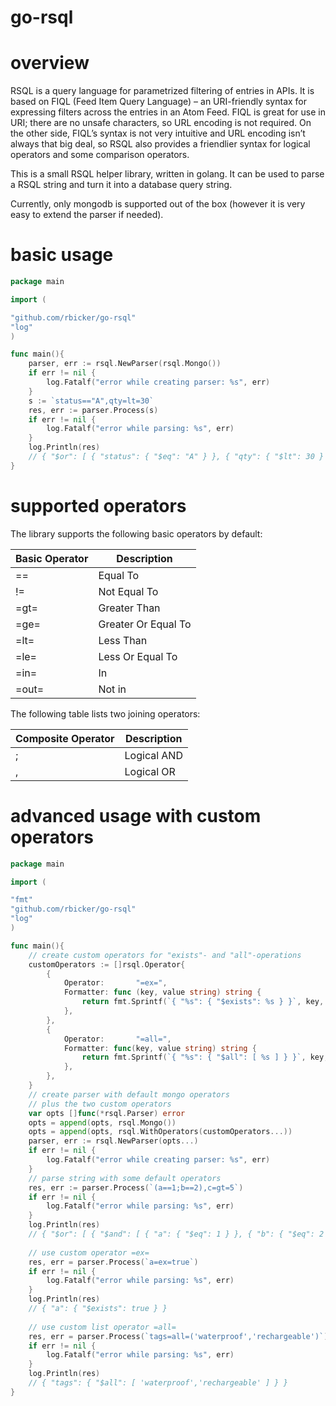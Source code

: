 go-rsql
=======

# overview
RSQL is a query language for parametrized filtering of entries in APIs. 
It is based on FIQL (Feed Item Query Language) – an URI-friendly syntax for expressing filters across the entries in an Atom Feed.
FIQL is great for use in URI; there are no unsafe characters, so URL encoding is not required.
On the other side, FIQL’s syntax is not very intuitive and URL encoding isn’t always that big deal,
so RSQL also provides a friendlier syntax for logical operators and some comparison operators.

This is a small RSQL helper library, written in golang.
It can be used to parse a RSQL string and turn it into a database query string.

Currently, only mongodb is supported out of the box (however it is very easy to extend the parser if needed).

# basic usage
```go
package main

import (

"github.com/rbicker/go-rsql"
"log"
)

func main(){
	parser, err := rsql.NewParser(rsql.Mongo())
	if err != nil {
		log.Fatalf("error while creating parser: %s", err)
	}
	s := `status=="A",qty=lt=30`
	res, err := parser.Process(s)
	if err != nil {
		log.Fatalf("error while parsing: %s", err)
	}
	log.Println(res)
	// { "$or": [ { "status": { "$eq": "A" } }, { "qty": { "$lt": 30 } } ] }
}
```


# supported operators
The library supports the following basic operators by default:

| Basic Operator | Description         |
|----------------|---------------------|
| ==             | Equal To            |
| !=             | Not Equal To        |
| =gt=           | Greater Than        |
| =ge=           | Greater Or Equal To |
| =lt=           | Less Than           |
| =le=           | Less Or Equal To    |
| =in=           | In                  |
| =out=          | Not in              |

The following table lists two joining operators:

| Composite Operator | Description         |
|--------------------|---------------------|
| ;                  | Logical AND         |
| ,                  | Logical OR          |


# advanced usage with custom operators
```go
package main

import (

"fmt"
"github.com/rbicker/go-rsql"
"log"
)

func main(){
    // create custom operators for "exists"- and "all"-operations
    customOperators := []rsql.Operator{
        {
            Operator:       "=ex=",
            Formatter: func (key, value string) string {
                return fmt.Sprintf(`{ "%s": { "$exists": %s } }`, key, value)
            },
        },
        {
            Operator:       "=all=",
            Formatter: func(key, value string) string {
                return fmt.Sprintf(`{ "%s": { "$all": [ %s ] } }`, key, value[1:len(value)-1])
            },
        },
    }
    // create parser with default mongo operators
    // plus the two custom operators
    var opts []func(*rsql.Parser) error
    opts = append(opts, rsql.Mongo())
    opts = append(opts, rsql.WithOperators(customOperators...))
	parser, err := rsql.NewParser(opts...)
	if err != nil {
		log.Fatalf("error while creating parser: %s", err)
	}
    // parse string with some default operators
    res, err := parser.Process(`(a==1;b==2),c=gt=5`)
	if err != nil {
		log.Fatalf("error while parsing: %s", err)
	}
	log.Println(res)
	// { "$or": [ { "$and": [ { "a": { "$eq": 1 } }, { "b": { "$eq": 2 } } ] }, { "c": { "$gt": 5 } } ] }
    
    // use custom operator =ex=
	res, err = parser.Process(`a=ex=true`)
	if err != nil {
		log.Fatalf("error while parsing: %s", err)
	}
	log.Println(res)
	// { "a": { "$exists": true } }
    
    // use custom list operator =all=
	res, err = parser.Process(`tags=all=('waterproof','rechargeable')`)
	if err != nil {
		log.Fatalf("error while parsing: %s", err)
	}
	log.Println(res)
	// { "tags": { "$all": [ 'waterproof','rechargeable' ] } }
}
```